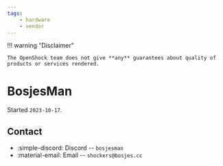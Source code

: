 ```yaml
---
tags:
    - hardware
    - vendor
---
```


!!! warning "Disclaimer"

    The OpenShock team does not give **any** guarantees about quality of products or services rendered.


# BosjesMan

Started `2023-10-17`.

## Contact

- :simple-discord: Discord -- `bosjesman`
- :material-email: Email -- `shockers@bosjes.cc`
